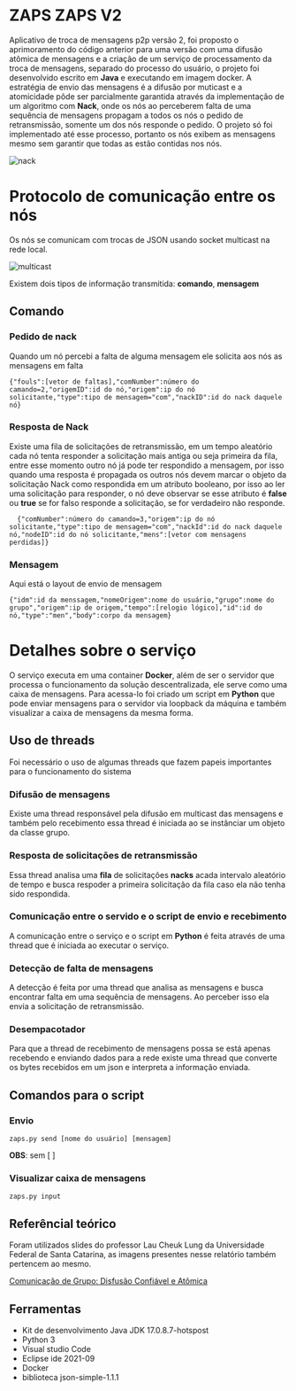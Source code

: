  # ZAPS ZAPS V2
 
  Aplicativo de troca de mensagens p2p versão 2, foi proposto o aprimoramento do código anterior para uma versão 
com uma difusão atômica de mensagens e a criação de um serviço de processamento da troca de mensagens, separado do processo do usuário, o projeto foi desenvolvido escrito em **Java** e executando em imagem docker.
  A estratégia de envio das mensagens é a difusão por muticast e a atomicidade pôde ser parcialmente garantida através 
da implementação de um algoritmo com **Nack**, onde os nós ao perceberem falta de uma sequência de mensagens propagam a todos os nós 
o pedido de retransmissão, somente um dos nós responde o pedido. O projeto só foi implementado até esse processo, portanto os nós exibem as mensagens mesmo sem garantir que todas as estão contidas nos nós.

![nack](https://github.com/absilva21/pbl-rede-3/assets/83670712/62e294fd-8a1c-42fc-a130-8ca76474a8ad)


# Protocolo de comunicação entre os nós

Os nós se comunicam com trocas de JSON usando socket multicast na rede local.

![multicast](https://github.com/absilva21/pbl-rede-3/assets/83670712/307a64c0-f3b9-4c09-b6c7-c0b512082b47)


Existem dois tipos de informação transmitida: **comando**, **mensagem**

## Comando 

### Pedido de nack
Quando um nó percebi a falta de alguma mensagem ele solicita aos nós as mensagens em falta

```
{"fouls":[vetor de faltas],"comNumber":número do camando=2,"origemID":id do nó,"origem":ip do nó solicitante,"type":tipo de mensagem="com","nackID":id do nack daquele nó}

```
### Resposta de Nack

  Existe uma fila de solicitações de retransmissão, em um tempo aleatório cada nó tenta responder a solicitação mais antiga ou seja primeira da fila, 
  entre esse momento outro nó já pode ter respondido a mensagem, por isso quando uma resposta é propagada os outros nós devem marcar o objeto da solicitação Nack
  como respondida em um atributo booleano, por isso ao ler uma solicitação para responder, o nó deve observar se esse atributo é **false** ou **true**
  se for falso responde a solicitação, se for verdadeiro não responde.

```
  {"comNumber":número do camando=3,"origem":ip do nó solicitante,"type":tipo de mensagem="com","nackId":id do nack daquele nó,"nodeID":id do nó solicitante,"mens":[vetor com mensagens perdidas]}
```

### Mensagem
Aqui está o layout de envio de mensagem

```
{"idm":id da menssagem,"nomeOrigem":nome do usuário,"grupo":nome do grupo","origem":ip de origem,"tempo":[relogio lógico],"id":id do nó,"type":"men","body":corpo da mensagem}
````

# Detalhes sobre o serviço
 O serviço executa em uma container **Docker**, além de ser o servidor que processa o funcionamento da solução descentralizada, ele serve como uma caixa de mensagens. Para acessa-lo foi criado um script em **Python** que pode enviar mensagens para o servidor via loopback da máquina e também visualizar a caixa de mensagens da mesma forma. 

## Uso de threads
Foi necessário o uso de algumas threads que fazem papeis importantes para o funcionamento do sistema

### Difusão de mensagens

Existe uma thread responsável pela difusão em multicast das mensagens e também pelo recebimento essa thread é iniciada ao se instânciar um objeto da classe grupo.

### Resposta de solicitações de retransmissão
Essa thread analisa uma **fila** de solicitações **nacks** acada intervalo aleatório de tempo e busca respoder a primeira solicitação da fila caso ela não tenha sido respondida.

### Comunicação entre o servido e o script de envio e recebimento

A comunicação entre o serviço e o script em **Python** é feita através de uma thread que é iniciada ao executar o serviço.

### Detecção de falta de mensagens

A detecção é feita por uma thread que analisa as mensagens e busca encontrar falta em uma sequência de mensagens. Ao perceber isso ela envia a solicitação de 
retransmissão.
### Desempacotador 

Para que a thread de recebimento de mensagens possa se está apenas recebendo e enviando dados para a rede existe uma thread que converte
os bytes recebidos em um json e interpreta a informação enviada.

## Comandos para o script

### Envio 

```
zaps.py send [nome do usuário] [mensagem]
```
**OBS**: sem [ ]

### Visualizar caixa de mensagens

```
zaps.py input
```

## Referêncial teórico
Foram utilizados slides do professor Lau Cheuk Lung da Universidade Federal de Santa Catarina, as imagens presentes nesse relatório também pertencem ao mesmo.

[Comunicação de Grupo: Disfusão Confiável e Atômica ](https://www.inf.ufsc.br/~frank.siqueira/INE5418/Lau/1s-%20ComGrupo.pdf)

## Ferramentas

* Kit de desenvolvimento Java JDK 17.0.8.7-hotspost
* Python 3
* Visual studio Code
* Eclipse ide 2021-09
* Docker
* biblioteca json-simple-1.1.1


